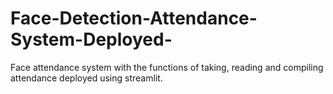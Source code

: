# Face-Detection-Attendance-System-Deployed-
Face attendance system with the functions of taking, reading and compiling attendance deployed using streamlit.
